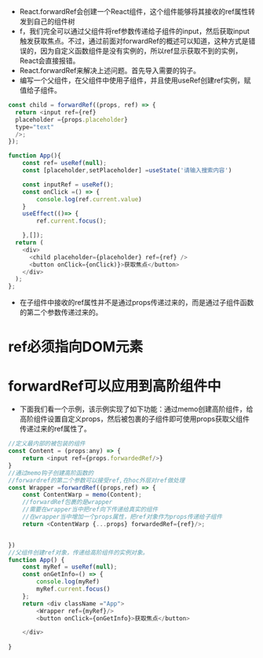 - React.forwardRef会创建一个React组件，这个组件能够将其接收的ref属性转发到自己的组件树
- f，我们完全可以通过父组件将ref参数传递给子组件的input，然后获取input触发获取焦点。不过，通过前面对forwardRef的概述可以知道，这种方式是错误的，因为自定义函数组件是没有实例的，所以ref显示获取不到的实例，React会直接报错。
- React.forwardRef来解决上述问题。首先导入需要的钩子。
- 编写一个父组件，在父组件中使用子组件，并且使用useRef创建ref实例，赋值给子组件。
```js
const child = forwardRef((props, ref) => {
  return <input ref={ref} 
  placeholder ={props.placeholder}
  type="text"
  />;
});

function App(){
    const ref= useRef(null);
    const [placeholder,setPlaceholder] =useState('请输入搜索内容')

    const inputRef = useRef();
    const onClick =() => {
        console.log(ref.current.value)
    }
    useEffect(()=> {
        ref.current.focus();

    },[]);
  return (
    <div>
      <child placeholder={placeholder} ref={ref} />
      <button onClick={onClick)}>获取焦点</button>
    </div>
  );
};

```
- 在子组件中接收的ref属性并不是通过props传递过来的，而是通过子组件函数的第二个参数传递过来的。
# ref必须指向DOM元素
# forwardRef可以应用到高阶组件中
- 下面我们看一个示例，该示例实现了如下功能：通过memo创建高阶组件，给高阶组件设置自定义props，然后被包裹的子组件即可使用props获取父组件传递过来的ref属性了。
```js
//定义最内部的被包装的组件
const Content = (props:any) => {
    return <input ref={props.forwardedRef/>}
}
//通过memo钩子创建高阶函数的
//forwardref的第二个参数可以接受ref,在hoc外层对ref做处理
const Wrapper =forwardRef((props,ref) => {
    const ContentWarp = memo(Content);
    //forwardRef包裹的是wrapper
    //需要在wrapper当中把ref向下传递给真实的组件
    //在wrapper当中增加一个props属性，把ref对象作为props传递给子组件
    return <ContentWarp {...props} forwardedRef={ref}/>;


})
//父组件创建ref对象，传递给高阶组件的实例对象。
function App() {
    const myRef = useRef(null);
    const onGetInfo=() => {
        console.log(myRef)
        myRef.current.focus()
    };
    return <div className ="App">
        <Wrapper ref={myRef}/>
        <button onClick={onGetInfo}>获取焦点</button>

    </div>
    
}
```